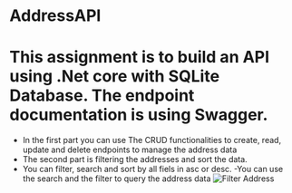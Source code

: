 # AddressAPI
# This assignment is to build an API using .Net core with SQLite Database. The endpoint documentation is using Swagger.
- In the first part you can use The CRUD functionalities to create, read, update and delete endpoints to manage the address data
- The second part is filtering the addresses and sort the data.
- You can filter, search and sort by all fiels in asc or desc.
-You can use the search and the filter to query the address data
![Filter Address](https://user-images.githubusercontent.com/18682065/144727761-35f843ec-4593-48a3-9a24-2f1901c555a9.PNG)


